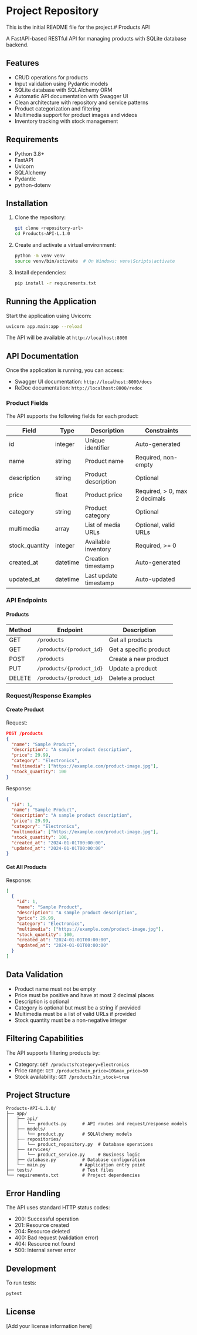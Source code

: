 # Project Repository

This is the initial README file for the project.# Products API

A FastAPI-based RESTful API for managing products with SQLite database backend.

## Features

- CRUD operations for products
- Input validation using Pydantic models
- SQLite database with SQLAlchemy ORM
- Automatic API documentation with Swagger UI
- Clean architecture with repository and service patterns
- Product categorization and filtering
- Multimedia support for product images and videos
- Inventory tracking with stock management

## Requirements

- Python 3.8+
- FastAPI
- Uvicorn
- SQLAlchemy
- Pydantic
- python-dotenv

## Installation

1. Clone the repository:
   ```bash
   git clone <repository-url>
   cd Products-API-L.1.0
   ```

2. Create and activate a virtual environment:
   ```bash
   python -m venv venv
   source venv/bin/activate  # On Windows: venv\Scripts\activate
   ```

3. Install dependencies:
   ```bash
   pip install -r requirements.txt
   ```

## Running the Application

Start the application using Uvicorn:

```bash
uvicorn app.main:app --reload
```

The API will be available at `http://localhost:8000`

## API Documentation

Once the application is running, you can access:
- Swagger UI documentation: `http://localhost:8000/docs`
- ReDoc documentation: `http://localhost:8000/redoc`

### Product Fields

The API supports the following fields for each product:

| Field | Type | Description | Constraints |
|-------|------|-------------|-------------|
| id | integer | Unique identifier | Auto-generated |
| name | string | Product name | Required, non-empty |
| description | string | Product description | Optional |
| price | float | Product price | Required, > 0, max 2 decimals |
| category | string | Product category | Optional |
| multimedia | array | List of media URLs | Optional, valid URLs |
| stock_quantity | integer | Available inventory | Required, >= 0 |
| created_at | datetime | Creation timestamp | Auto-generated |
| updated_at | datetime | Last update timestamp | Auto-updated |

### API Endpoints

#### Products

| Method | Endpoint | Description |
|--------|----------|-------------|
| GET | `/products` | Get all products |
| GET | `/products/{product_id}` | Get a specific product |
| POST | `/products` | Create a new product |
| PUT | `/products/{product_id}` | Update a product |
| DELETE | `/products/{product_id}` | Delete a product |

### Request/Response Examples

#### Create Product

Request:
```json
POST /products
{
  "name": "Sample Product",
  "description": "A sample product description",
  "price": 29.99,
  "category": "Electronics",
  "multimedia": ["https://example.com/product-image.jpg"],
  "stock_quantity": 100
}
```

Response:
```json
{
  "id": 1,
  "name": "Sample Product",
  "description": "A sample product description",
  "price": 29.99,
  "category": "Electronics",
  "multimedia": ["https://example.com/product-image.jpg"],
  "stock_quantity": 100,
  "created_at": "2024-01-01T00:00:00",
  "updated_at": "2024-01-01T00:00:00"
}
```

#### Get All Products

Response:
```json
[
  {
    "id": 1,
    "name": "Sample Product",
    "description": "A sample product description",
    "price": 29.99,
    "category": "Electronics",
    "multimedia": ["https://example.com/product-image.jpg"],
    "stock_quantity": 100,
    "created_at": "2024-01-01T00:00:00",
    "updated_at": "2024-01-01T00:00:00"
  }
]
```

## Data Validation

- Product name must not be empty
- Price must be positive and have at most 2 decimal places
- Description is optional
- Category is optional but must be a string if provided
- Multimedia must be a list of valid URLs if provided
- Stock quantity must be a non-negative integer

## Filtering Capabilities

The API supports filtering products by:
- Category: `GET /products?category=Electronics`
- Price range: `GET /products?min_price=10&max_price=50`
- Stock availability: `GET /products?in_stock=true`

## Project Structure

```
Products-API-L.1.0/
├── app/
│   ├── api/
│   │   └── products.py      # API routes and request/response models
│   ├── models/
│   │   └── product.py       # SQLAlchemy models
│   ├── repositories/
│   │   └── product_repository.py  # Database operations
│   ├── services/
│   │   └── product_service.py     # Business logic
│   ├── database.py          # Database configuration
│   └── main.py             # Application entry point
├── tests/                   # Test files
└── requirements.txt         # Project dependencies
```

## Error Handling

The API uses standard HTTP status codes:
- 200: Successful operation
- 201: Resource created
- 204: Resource deleted
- 400: Bad request (validation error)
- 404: Resource not found
- 500: Internal server error

## Development

To run tests:
```bash
pytest
```

## License

[Add your license information here]
